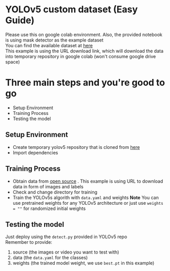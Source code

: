 # YOLOv5 custom dataset (Easy Guide)

Please use this on google colab environment. Also, the provided notebook is using mask detector as the example dataset <br/>
You can find the available dataset at [here](https://universe.roboflow.com/) <br/>
This example is using the URL download link, which will download the data into temporary repository in google colab (won't consume google drive space)

# Three main steps and you're good to go
- Setup Environment
- Training Process
- Testing the model

## Setup Environment
- Create temporary yolov5 repository that is cloned from [here](https://github.com/ultralytics/yolov5)
- Import dependencies

## Training Process
- Obtain data from [open source](https://universe.roboflow.com/) . This example is using URL to download data in form of images and labels<br/>
- Check and change directory for training
- Train the YOLOv5s algorith with `data.yaml` and weights
**Note** You can use pretrained weights for any YOLOv5 architecture or just use `weights = ""` for randomized initial weights


## Testing the model
Just deploy using the `detect.py` provided in YOLOv5 repo <br/>
Remember to provide:
1. source (the images or video you want to test with)
2. data (the `data.yaml` for the classes)
3. weights (the trained model weight, we use `best.pt` in this example)
